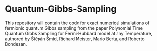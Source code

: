 # Quantum-Gibbs-Sampling
This repository will contain the code for exact numerical simulations of fermionic quantum Gibbs sampling from the paper Polynomial Time Quantum Gibbs Sampling for Fermi-Hubbard model at any Temperature, authored by Štěpán Šmíd, Richard Meister, Mario Berta, and Roberto Bondesan.
